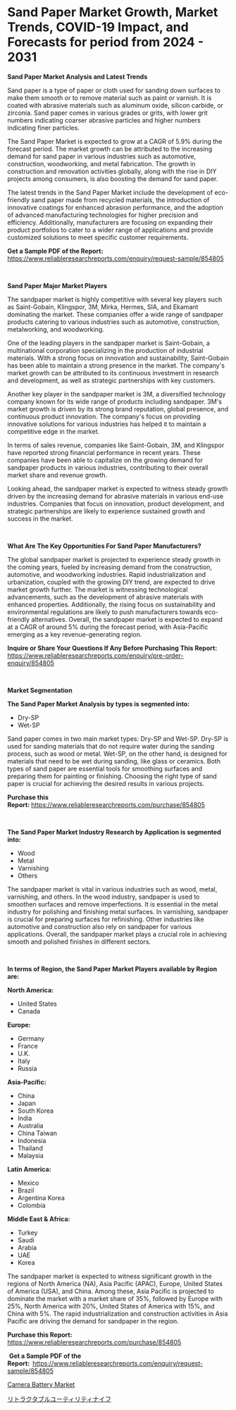 <p><h1>Sand Paper Market Growth, Market Trends, COVID-19 Impact, and Forecasts for period from 2024 - 2031</h1></p><p><strong>Sand Paper Market Analysis and Latest Trends</strong></p>
<p><p>Sand paper is a type of paper or cloth used for sanding down surfaces to make them smooth or to remove material such as paint or varnish. It is coated with abrasive materials such as aluminum oxide, silicon carbide, or zirconia. Sand paper comes in various grades or grits, with lower grit numbers indicating coarser abrasive particles and higher numbers indicating finer particles.</p><p>The Sand Paper Market is expected to grow at a CAGR of 5.9% during the forecast period. The market growth can be attributed to the increasing demand for sand paper in various industries such as automotive, construction, woodworking, and metal fabrication. The growth in construction and renovation activities globally, along with the rise in DIY projects among consumers, is also boosting the demand for sand paper.</p><p>The latest trends in the Sand Paper Market include the development of eco-friendly sand paper made from recycled materials, the introduction of innovative coatings for enhanced abrasion performance, and the adoption of advanced manufacturing technologies for higher precision and efficiency. Additionally, manufacturers are focusing on expanding their product portfolios to cater to a wider range of applications and provide customized solutions to meet specific customer requirements.</p></p>
<p><strong>Get a Sample PDF of the Report:&nbsp;</strong> <a href="https://www.reliableresearchreports.com/enquiry/request-sample/854805">https://www.reliableresearchreports.com/enquiry/request-sample/854805</a></p>
<p>&nbsp;</p>
<p><strong>Sand Paper Major Market Players</strong></p>
<p><p>The sandpaper market is highly competitive with several key players such as Saint-Gobain, Klingspor, 3M, Mirka, Hermes, SIA, and Ekamant dominating the market. These companies offer a wide range of sandpaper products catering to various industries such as automotive, construction, metalworking, and woodworking.</p><p>One of the leading players in the sandpaper market is Saint-Gobain, a multinational corporation specializing in the production of industrial materials. With a strong focus on innovation and sustainability, Saint-Gobain has been able to maintain a strong presence in the market. The company's market growth can be attributed to its continuous investment in research and development, as well as strategic partnerships with key customers.</p><p>Another key player in the sandpaper market is 3M, a diversified technology company known for its wide range of products including sandpaper. 3M's market growth is driven by its strong brand reputation, global presence, and continuous product innovation. The company's focus on providing innovative solutions for various industries has helped it to maintain a competitive edge in the market.</p><p>In terms of sales revenue, companies like Saint-Gobain, 3M, and Klingspor have reported strong financial performance in recent years. These companies have been able to capitalize on the growing demand for sandpaper products in various industries, contributing to their overall market share and revenue growth.</p><p>Looking ahead, the sandpaper market is expected to witness steady growth driven by the increasing demand for abrasive materials in various end-use industries. Companies that focus on innovation, product development, and strategic partnerships are likely to experience sustained growth and success in the market.</p></p>
<p>&nbsp;</p>
<p><strong>What Are The Key Opportunities For Sand Paper Manufacturers?</strong></p>
<p><p>The global sandpaper market is projected to experience steady growth in the coming years, fueled by increasing demand from the construction, automotive, and woodworking industries. Rapid industrialization and urbanization, coupled with the growing DIY trend, are expected to drive market growth further. The market is witnessing technological advancements, such as the development of abrasive materials with enhanced properties. Additionally, the rising focus on sustainability and environmental regulations are likely to push manufacturers towards eco-friendly alternatives. Overall, the sandpaper market is expected to expand at a CAGR of around 5% during the forecast period, with Asia-Pacific emerging as a key revenue-generating region.</p></p>
<p><strong>Inquire or Share Your Questions If Any Before Purchasing This Report:</strong> <a href="https://www.reliableresearchreports.com/enquiry/pre-order-enquiry/854805">https://www.reliableresearchreports.com/enquiry/pre-order-enquiry/854805</a></p>
<p>&nbsp;</p>
<p><strong>Market Segmentation</strong></p>
<p><strong>The Sand Paper Market Analysis by types is segmented into:</strong></p>
<p><ul><li>Dry-SP</li><li>Wet-SP</li></ul></p>
<p><p>Sand paper comes in two main market types: Dry-SP and Wet-SP. Dry-SP is used for sanding materials that do not require water during the sanding process, such as wood or metal. Wet-SP, on the other hand, is designed for materials that need to be wet during sanding, like glass or ceramics. Both types of sand paper are essential tools for smoothing surfaces and preparing them for painting or finishing. Choosing the right type of sand paper is crucial for achieving the desired results in various projects.</p></p>
<p><strong>Purchase this Report:&nbsp;</strong><a href="https://www.reliableresearchreports.com/purchase/854805">https://www.reliableresearchreports.com/purchase/854805</a></p>
<p>&nbsp;</p>
<p><strong>The Sand Paper Market Industry Research by Application is segmented into:</strong></p>
<p><ul><li>Wood</li><li>Metal</li><li>Varnishing</li><li>Others</li></ul></p>
<p><p>The sandpaper market is vital in various industries such as wood, metal, varnishing, and others. In the wood industry, sandpaper is used to smoothen surfaces and remove imperfections. It is essential in the metal industry for polishing and finishing metal surfaces. In varnishing, sandpaper is crucial for preparing surfaces for refinishing. Other industries like automotive and construction also rely on sandpaper for various applications. Overall, the sandpaper market plays a crucial role in achieving smooth and polished finishes in different sectors.</p></p>
<p>&nbsp;</p>
<p><strong>In terms of Region, the Sand Paper Market Players available by Region are:</strong></p>
<p>
    <p> <strong> North America: </strong>
        <ul>
            <li>United States</li>
            <li>Canada</li>
        </ul>
        </p> 
    <p> <strong> Europe: </strong>
        <ul>
            <li>Germany</li>
            <li>France</li>
            <li>U.K.</li>
            <li>Italy</li>
            <li>Russia</li>
        </ul>
        </p> 
    <p> <strong> Asia-Pacific: </strong>
        <ul>
            <li>China</li>
            <li>Japan</li>
            <li>South Korea</li>
            <li>India</li>
            <li>Australia</li>
            <li>China Taiwan</li>
            <li>Indonesia</li>
            <li>Thailand</li>
            <li>Malaysia</li>
        </ul>
        </p> 
    <p> <strong> Latin America: </strong>
        <ul>
            <li>Mexico</li>
            <li>Brazil</li>
            <li>Argentina Korea</li>
            <li>Colombia</li>
        </ul>
        </p> 
    <p> <strong> Middle East & Africa: </strong>
        <ul>
            <li>Turkey</li>
            <li>Saudi</li>
            <li>Arabia</li>
            <li>UAE</li>
            <li>Korea</li>
        </ul>
    </p>
    </p>
<p><p>The sandpaper market is expected to witness significant growth in the regions of North America (NA), Asia Pacific (APAC), Europe, United States of America (USA), and China. Among these, Asia Pacific is projected to dominate the market with a market share of 35%, followed by Europe with 25%, North America with 20%, United States of America with 15%, and China with 5%. The rapid industrialization and construction activities in Asia Pacific are driving the demand for sandpaper in the region.</p></p>
<p><strong>Purchase this Report: </strong><a href="https://www.reliableresearchreports.com/purchase/854805">https://www.reliableresearchreports.com/purchase/854805</a></p>
<p>&nbsp;<strong>Get a Sample PDF of the Report:&nbsp;&nbsp;</strong><a href="https://www.reliableresearchreports.com/enquiry/request-sample/854805">https://www.reliableresearchreports.com/enquiry/request-sample/854805</a></p>
<p><strong></strong></p>
<p><p><a href="https://github.com/danielneavesallisons03mba/Market-Research-Report-List-1/blob/main/camera-battery-market.md">Camera Battery Market</a></p><p><a href="https://medium.com/@isabeleterson7845/%E6%A0%BC%E7%B4%8D%E5%BC%8F%E3%81%AE%E3%83%A6%E3%83%BC%E3%83%86%E3%82%A3%E3%83%AA%E3%83%86%E3%82%A3%E3%83%8A%E3%82%A4%E3%83%95%E5%B8%82%E5%A0%B4%E8%A6%8F%E6%A8%A1%E3%81%A8%E5%B8%82%E5%A0%B4%E3%81%AE%E3%83%88%E3%83%AC%E3%83%B3%E3%83%89-%E5%AE%8C%E5%85%A8%E3%81%AA%E7%94%A3%E6%A5%AD%E6%A6%82%E8%A6%81-2024%E5%B9%B4%E3%81%8B%E3%82%892031%E5%B9%B4%E3%81%BE%E3%81%A7-c037327b999e">リトラクタブルユーティリティナイフ</a></p></p>